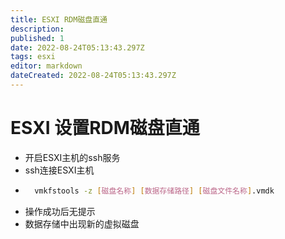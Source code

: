 ```yaml
---
title: ESXI RDM磁盘直通
description: 
published: 1
date: 2022-08-24T05:13:43.297Z
tags: esxi
editor: markdown
dateCreated: 2022-08-24T05:13:43.297Z
---
```


# ESXI 设置RDM磁盘直通
* 开启ESXI主机的ssh服务
* ssh连接ESXI主机
* ```bash 
	vmkfstools -z [磁盘名称] [数据存储路径] [磁盘文件名称].vmdk
  ```
* 操作成功后无提示
* 数据存储中出现新的虚拟磁盘